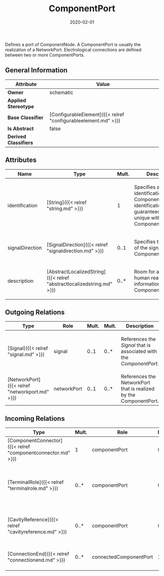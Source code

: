﻿---
title: ComponentPort
toc: false
type: specs
date: "2020-02-01"
draft: false
specification: VEC
version: 1.2.0
documentType: "Recommendation"
elementType: Class
classes:
  - ComponentPort
menu_name: vec-1.2.0
---
<p> Defines a port of ComponentNode. A ComponentPort is usually the realization of a NetworkPort. Electrological connections are defined between two or more ComponentPorts.      </p>

## General Information

| Attribute               | Value |
|-------------------------|-------|
| **Owner**               | schematic |
| **Applied Stereotype**  |   |
| **Base Classifier**     | [ConfigurableElement]({{< relref "configurableelement.md" >}})<br/>  |
| **Is Abstract**         | false |
| **Derived Classifiers** |   |

## Attributes
|  Name  |  Type  |  Mult.  |  Description  |  Owning Classifier  |
|--------|--------|---------|---------------|--------------|
|identification | [String]({{< relref "string.md" >}}) | 1 | <p> Specifies a unique identification of the ComponentPort. The identification is guaranteed to be unique within the ComponentConnector.      </p> | [ComponentPort]({{< relref "componentport.md" >}}) |
|signalDirection | [SignalDirection]({{< relref "signaldirection.md" >}}) | 0..1 | <p>Specifies the direction of the signal on this ComponentPort.  </p> | [ComponentPort]({{< relref "componentport.md" >}}) |
|description | [AbstractLocalizedString]({{< relref "abstractlocalizedstring.md" >}}) | 0..* | <p>Room for additional, human readable information about the ComponentPort. </p> | [ComponentPort]({{< relref "componentport.md" >}}) |

## Outgoing Relations
|    Type  |   Role   |   Mult.   |   Mult.   |   Description   |
|----------|----------|-----------|-----------|-----------------|
| [Signal]({{< relref "signal.md" >}}) | signal | 0..1 | 0..* | <p> References the <i>Signal</i> that is associated with the <i>ComponentPort</i>.      </p> |
| [NetworkPort]({{< relref "networkport.md" >}}) | networkPort | 0..1 | 0..* | References the NetworkPort that is realized by the ComponentPort. |
##  Incoming Relations
|    Type  |   Mult.  |   Role    |   Mult.   |   Description  |
|----------|----------|-----------|-----------|----------------|
| [ComponentConnector]({{< relref "componentconnector.md" >}}) | 1 | componentPort | 0..* | Specifies the ComponentPorts of the ComponentConnector. |
| [TerminalRole]({{< relref "terminalrole.md" >}}) | 0..* | componentPort | 0..1 | References the ComponentPort that is realized by the referenced Terminal (OccurrenceOrUsage with TerminalRole). KBLFRM-341 |
| [CavityReference]({{< relref "cavityreference.md" >}}) | 0..* | componentPort | 0..1 | <p> References the <i>ComponentPort</i> that is implemented by this <i>CavityReference</i>.      </p> |
| [ConnectionEnd]({{< relref "connectionend.md" >}}) | 0..* | connectedComponentPort | 1 | References the ComponentPort that is connected by the ConnectionEnd. |
